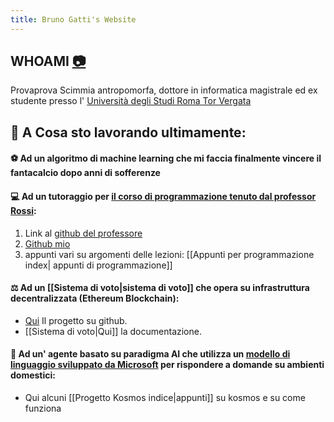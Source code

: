 ```yaml
---
title: Bruno Gatti's Website
---
```

## WHOAMI [📷](https://www.instagram.com/bruno.gatt)
Provaprova
Scimmia antropomorfa, dottore in informatica magistrale ed ex studente presso l' [Università degli Studi Roma Tor Vergata](https://web.uniroma2.it/)
## 💾 A Cosa sto lavorando ultimamente:

#### ⚽️ Ad un algoritmo di machine learning che mi faccia finalmente vincere il fantacalcio dopo anni di sofferenze

#### 💻 Ad un tutoraggio per [il corso di programmazione tenuto dal professor Rossi](http://www.informatica.uniroma2.it/f0?fid=220&srv=0&os=0&id=PR):
1. Link al [github del professore](https://github.com/glucatv)
2. [Github mio](https://github.com/BrunoGatti/eserciziProgrammazione)
3. appunti vari su argomenti delle lezioni: [[Appunti per programmazione index| appunti di programmazione]] 

#### ⚖️ Ad un [[Sistema di voto|sistema di voto]] che opera su infrastruttura decentralizzata (Ethereum Blockchain):
- [Qui](https://github.com/BrunoGatti/hardhat_voting_project) Il progetto su github.
- [[Sistema di voto|Qui]] la documentazione.

#### 🤖 Ad un' agente basato su paradigma AI che utilizza un [modello di linguaggio sviluppato da Microsoft](https://arxiv.org/abs/2306.14824) per rispondere a domande su ambienti domestici:
- Qui alcuni [[Progetto Kosmos indice|appunti]] su kosmos e su come funziona



